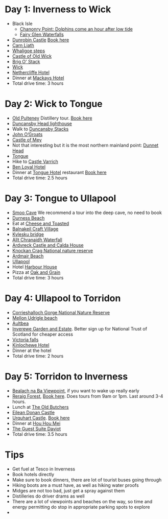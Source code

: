# Day 1: Inverness to Wick
- Black Isle
    - [Chanonry Point: Dolphins come an hour after low tide](https://maps.app.goo.gl/j5SY3unfYoamNNcH7)
    - [Fairy Glen Waterfalls](https://maps.app.goo.gl/U6AzfrK8kf9Xia3fA)
- [Dunrobin Castle](https://maps.app.goo.gl/iZ6d9TbLJwSJLYmAA) [Book here](https://www.dunrobincastle.co.uk/bookings/)
- [Carn Liath](https://maps.app.goo.gl/i78XgPQDf4hWVxb76)
- [Whaligoe steps](https://maps.app.goo.gl/w3eTHcpfBdE1Zv2K8)
- [Castle of Old Wick](https://maps.app.goo.gl/RDA4Ur4AdbnCW6FfA)
- [Brig O' Stack](https://maps.app.goo.gl/7S1Xb8wKaLFR6M6x5)
- [Wick](https://maps.app.goo.gl/N2zcG1c81GaSvNPW9)
- [Nethercliffe Hotel](https://maps.app.goo.gl/i9cYboVAjRYFmsyk9)
- Dinner at [Mackays Hotel](https://maps.app.goo.gl/2DKj5aJYBNhQyxt4A)
- Total drive time: 3 hours


# Day 2: Wick to Tongue
- [Old Pulteney](https://maps.app.goo.gl/6a9sTuESTP7fEJUu6) Distillery tour. [Book here](https://oldpulteney.com/visit-pulteney-distillery/book-a-tour/)
- [Duncansby Head lighthouse](https://maps.app.goo.gl/rnALZ9bJhduggB466)
- Walk to [Duncansby Stacks](https://maps.app.goo.gl/WEv1Ug5cLE5so3qdA)
- [John O’Groats](https://maps.app.goo.gl/F6GqVAtLVr218ceT6)
- [Castle of Mey](https://maps.app.goo.gl/iAvi7ceUkdQMyf9k9)
- Not that interesting but it is the most northern mainland point: [Dunnet Head](https://maps.app.goo.gl/pBfmb1DuuzemuSFd6)
- [Tongue](https://maps.app.goo.gl/QK9WeyHBjpaeokvj8)
- Hike to [Castle Varrich](https://maps.app.goo.gl/hyrXfovMcqXnEgXcA)
- [Ben Loyal Hotel](https://maps.app.goo.gl/oZRjQaPANZe9D8Ft9)
- Dinner at [Tongue Hotel](https://maps.app.goo.gl/dDg4xCW1DLH2tAda6) restaurant [Book here](https://www.highlandcoasthotels.com/tongue-hotel/)
- Total drive time: 2.5 hours

# Day 3: Tongue to Ullapool
- [Smoo Cave](https://maps.app.goo.gl/Tkt8R5jN9YW89xDH6) We recommend a tour into the deep cave, no need to book
- [Durness Beach](https://maps.app.goo.gl/sg9WyYBbZy6w1DCR8)
- Eat at [Cheese and Toasted](https://maps.app.goo.gl/KKUuEjBvb4Lpiy3d8)
- [Balnakeil Craft Village](https://maps.app.goo.gl/4rwqJTYDYwNqyHyMA)
- [Kylesku bridge](https://maps.app.goo.gl/TfCqMJcpYF4mCxjv7)
- [Allt Chranaidh Waterfall](https://maps.app.goo.gl/xNjF5bV7BaGAgiiH9)
- [Ardvreck Castle and Calda House](https://maps.app.goo.gl/5GSJs3qGbmKPCM3k8)
- [Knockan Crag National nature reserve](https://maps.app.goo.gl/xNjF5bV7BaGAgiiH9)
- [Ardmair Beach](https://maps.app.goo.gl/urggKHYzgUhJv3nZA)
- [Ullapool](https://maps.app.goo.gl/wtxup9FK4vQ7ye8DA)
- Hotel [Harbour House](https://maps.app.goo.gl/Zx7iz6LDZW8LE5mq9)
- Pizza at [Oak and Grain](https://maps.app.goo.gl/ZrKMmJzbzMTm2ZsQ9)
- Total drive time: 3 hours


# Day 4: Ullapool to Torridon
- [Corrieshalloch Gorge National Nature Reserve](https://maps.app.goo.gl/AeyKzDTxLgf7XSzPA)
- [Mellon Udrigle beach](https://maps.app.goo.gl/tz4sTrWv26Y99U2u6)
- [Aultbea](https://maps.app.goo.gl/axmgocevT2aXDqUe6)
- [Inverewe Garden and Estate](https://maps.app.goo.gl/UR7j8F4bnNsGZuVn9). Better sign up for National Trust of Scotland for cheaper access
- [Victoria falls](https://maps.app.goo.gl/uNf6nB9Miutq8cqS6)
- [Kinlochewe Hotel](https://maps.app.goo.gl/qBaJv8SwSp9kVmwm9)
- Dinner at the hotel
- Total drive time: 2 hours

# Day 5: Torridon to Inverness
- [Bealach na Ba Viewpoint](https://maps.app.goo.gl/mi1KE22dMXBkbeM27), if you want to wake up really early
- [Reraig Forest](https://maps.app.goo.gl/68nB1KAR5jKp112RA), [Book here](https://reraigforest.co.uk/). Does tours from 9am or 1pm. Last around 3-4 hours.
- Lunch at [The Old Butchers](https://maps.app.goo.gl/2999UZzY8xYotJjW9)
- [Eilean Donan Castle](https://maps.app.goo.gl/xkpfhuXub7a62wNH8)
- [Urquhart Castle](https://maps.app.goo.gl/s2BMmeAyBf3SqhFD9). [Book here](https://www.historicenvironment.scot/visit-a-place/places/urquhart-castle/prices-times/)
- Dinner at [Hou Hou Mei](https://maps.app.goo.gl/ejywbiQRbkghvrWp6)
- [The Guest Suite Daviot](https://maps.app.goo.gl/CjJbQ36xE7fawt418)
- Total drive time: 3.5 hours

# Tips
- Get fuel at Tesco in Inverness
- Book hotels directly
- Make sure to book dinners, there are lot of tourist buses going through
- Hiking boots are a must have, as well as hiking water proofs
- Midges are not too bad, just get a spray against them
- Distilleries do driver drams as well
- There are a lot of viewpoints and beaches on the way, so time and energy permitting do stop in appropriate parking spots to explore
- 
